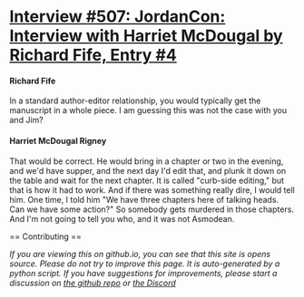 # [Interview #507: JordanCon: Interview with Harriet McDougal by Richard Fife, Entry #4](https://www.theoryland.com/intvmain.php?i=507#4)

#### Richard Fife

In a standard author-editor relationship, you would typically get the manuscript in a whole piece. I am guessing this was not the case with you and Jim?

#### Harriet McDougal Rigney

That would be correct. He would bring in a chapter or two in the evening, and we'd have supper, and the next day I'd edit that, and plunk it down on the table and wait for the next chapter. It is called "curb-side editing," but that is how it had to work. And if there was something really dire, I would tell him. One time, I told him "We have three chapters here of talking heads. Can we have some action?" So somebody gets murdered in those chapters. And I'm not going to tell you who, and it was not Asmodean.

== Contributing ==

*If you are viewing this on github.io, you can see that this site is opens source. Please do not try to improve this page. It is auto-generated by a python script. If you have suggestions for improvements, please start a discussion on [the github repo](https://source.wot.wiki) or [the Discord](https://discord.wot.wiki)*
